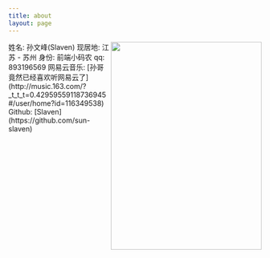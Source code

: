 ```yaml
---
title: about
layout: page
---
```


<img src="http://7xs8pt.com1.z0.glb.clouddn.com/slaven.jpeg" width = "300" height = "415" align=right />
姓名: 孙文峰(Slaven)
现居地: 江苏 - 苏州
身份: 前端小码农
qq: 893196569
网易云音乐: [孙哥竟然已经喜欢听网易云了](http://music.163.com/?_t_t_t=0.42959559118736945#/user/home?id=116349538)
Github: [Slaven](https://github.com/sun-slaven)
